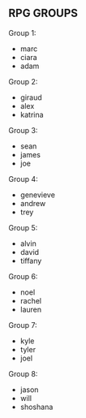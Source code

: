 ## RPG GROUPS

Group 1:
- marc
- ciara
- adam

Group 2:
- giraud
- alex
- katrina

Group 3:
- sean
- james
- joe

Group 4: 
- genevieve
- andrew
- trey

Group 5: 
- alvin
- david
- tiffany

Group 6: 
- noel
- rachel
- lauren

Group 7:
- kyle
- tyler
- joel

Group 8:
- jason
- will
- shoshana
